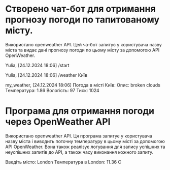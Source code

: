 # Створено чат-бот для отримання прогнозу погоди по тапитованому місту.

Використано openweather API. Цей ча-бот запитує у користувача назву міста та видає дані прогнозу погоди по цьому місту за допомогою API OpenWeather.

Yulia, [24.12.2024 18:06]
/start

Yulia, [24.12.2024 18:06]
/weather Київ

my_weather, [24.12.2024 18:06]
Погода в місті Київ:
Опис: broken clouds
Температура: 1.86
Вологість: 97
Тиск: 1024

# Програма для отримання погоди через OpenWeather API

Використано openweather API.  Ця програма запитує у користувача назву міста і виводить поточну температуру в цьому місті за допомогою API OpenWeather. Вона також реалізує логування для запису успішних та неуспішних запитів до API, а також часу виконання кожного запиту.

Введіть місто: London
Температура в London: 11.36 C
